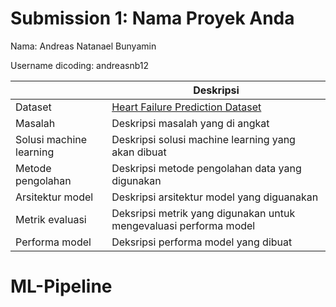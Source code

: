 # Submission 1: Nama Proyek Anda
Nama: Andreas Natanael Bunyamin

Username dicoding: andreasnb12

| | Deskripsi |
| ----------- | ----------- |
| Dataset | [Heart Failure Prediction Dataset]([https://www.kaggle.com/](https://www.kaggle.com/datasets/fedesoriano/heart-failure-prediction)) |
| Masalah | Deskripsi masalah yang di angkat |
| Solusi machine learning | Deskripsi solusi machine learning yang akan dibuat |
| Metode pengolahan | Deskripsi metode pengolahan data yang digunakan |
| Arsitektur model | Deskripsi arsitektur model yang diguanakan |
| Metrik evaluasi | Deksripsi metrik yang digunakan untuk mengevaluasi performa model |
| Performa model | Deksripsi performa model yang dibuat |
# ML-Pipeline
